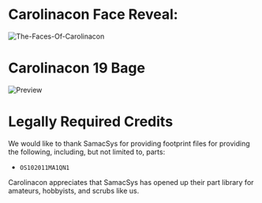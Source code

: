 # Carolinacon Face Reveal:

![The-Faces-Of-Carolinacon](./source_images/red.png)


# Carolinacon 19 Bage

![Preview](./thumbnails/cc-19-badge-top.png)

# Legally Required Credits

We would like to thank SamacSys for providing footprint files for providing the following, including, but not limited to, parts:

 - `OS102011MA1QN1`

Carolinacon appreciates that SamacSys has opened up their part library for amateurs, hobbyists, and scrubs like us.
